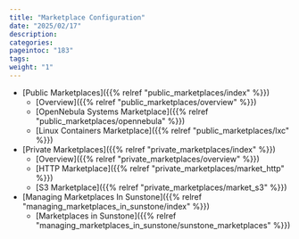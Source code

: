 ```yaml
---
title: "Marketplace Configuration"
date: "2025/02/17"
description:
categories:
pageintoc: "183"
tags:
weight: "1"
---
```


<a id="marketplace-configuration"></a>

<!--# Marketplace Configuration -->

* [Public Marketplaces]({{% relref "public_marketplaces/index" %}})
  * [Overview]({{% relref "public_marketplaces/overview" %}})
  * [OpenNebula Systems Marketplace]({{% relref "public_marketplaces/opennebula" %}})
  * [Linux Containers Marketplace]({{% relref "public_marketplaces/lxc" %}})
* [Private Marketplaces]({{% relref "private_marketplaces/index" %}})
  * [Overview]({{% relref "private_marketplaces/overview" %}})
  * [HTTP Marketplace]({{% relref "private_marketplaces/market_http" %}})
  * [S3 Marketplace]({{% relref "private_marketplaces/market_s3" %}})
* [Managing Marketplaces In Sunstone]({{% relref "managing_marketplaces_in_sunstone/index" %}})
  * [Marketplaces in Sunstone]({{% relref "managing_marketplaces_in_sunstone/sunstone_marketplaces" %}})
